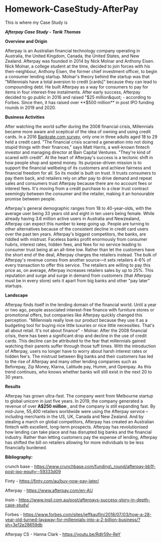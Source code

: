 # Homework-CaseStudy-AfterPay
This is where my Case Study is 

***Afterpay Case Study - Tarik Thomas***

**Overview and Origin**

Afterpay is an Australian financial technology company operating in Australia, the United Kingdom, Canada, the United States, and New Zealand. Afterpay was founded in 2014 by Nick Molnar and Anthony Eisen. Nick Molnar, a college student at the time, decided to join forces with his then-neighbour, Anthony Eisen, the former chief investment officer, to begin a consumer lending startup. Molnar&#39;s theory behind the startup was that &quot;Millennials have a total aversion to credit [cards]&quot; because they can lead to compounding debt. He built Afterpay as a way for consumers to pay for items in four interest-free instalments. After early success, Afterpay decided to go public in 2016 and raised &quot;$25 million&quot; - according to Forbes. Since then, it has raised over **$500 million** in post IPO funding rounds in 2019 and 2020.

**Business Activities**

After watching the world suffer during the 2008 financial crisis, Millennials became more aware and sceptical of the idea of owning and using credit cards. In a 2016 [Bankrate.com survey](https://www.bankrate.com/finance/consumer-index/money-pulse-0616.aspx), only one in three adults aged 18 to 29 held a credit card. &quot;The financial crisis scarred a generation into not doing stupid things with their finances,&quot; says Matt Harris, a well-known fintech investor and managing director at Bain Capital Ventures. &quot;They&#39;re kind of scared with credit&quot;. At the heart of Afterpay&#39;s success is a tectonic shift in how people shop and spend money. Its purpose-driven mission is to support the financial wellbeing of its customers and achieve fairness and financial freedom for all. So its model is built on trust. It trusts consumers to pay them back, and retailers rely on after pay to drive demand and repeat sales and consumers trust Afterpay because there are no account fees or interest fees. It&#39;s moving from a credit purchase to a clear trust contract seemingly between the consumer and the retailer, making it an honourable promise between people.

Afterpay&#39;s general demographic ranges from 18 to 40-year-olds, with the average user being 33 years old and eight in ten users being female. While already having 3.6 million active users in Australia and Newzealand, Afterpay can expect this number to keep going up. People are turning to other alternatives because of the consistent decline in credit card users over the past ten years. Afterpay&#39;s biggest competitors, the banks, are riddled with mistrust. Faceless banks profit enormously from consumer hubris, interest rates, hidden fees, and fees for no service leading to consumer trust being at an all-time low. Rather than let the customers have the short end of the deal, Afterpay charges the retailers instead. The bulk of Afterpay&#39;s revenue comes from another source—it sets retailers 4-6% of every transaction to offer this service. The retailers are willing to pay this price as, on average, Afterpay increases retailers sales by up to 25%. This reputation and surge and surge in demand from customers (that Afterpay must be in every store) sets it apart from big banks and other &quot;pay later&quot; startups.

**Landscape**

Afterpay finds itself in the lending domain of the financial world. Until a year or two ago, people associated interest-free finance with furniture stores or promotional offers, but companies like Afterpay quickly changed this perception. &quot;Millennials really love our product because they use it as a budgeting tool for buying nice little luxuries or nice little necessities. That&#39;s all about retail. It&#39;s not about finance&quot; - Molnar. After the 2008 financial crisis, there has been a significant drop and decline in the use of credit cards. This decline can be attributed to the fear that millennials gained watching their parents suffer through those tuff times. With the introduction of Afterpay, users no longer have to worry about harsh interest rates or hidden fee&#39;s. The mistrust between Big banks and their customers has led to the rise of Afterpay and many other lending companies such as Beforepay, Zip Money, Klarna, Latitude pay, Humm, and Openpay. As this trend continues, who knows whether banks will still exist in the next 20 to 30 years.

**Results**

Afterpay has grown ultra-fast. The company went from Melbourne startup to global unicorn in just five years. In 2019, the company generated a revenue of over **A$250 million** , and the company is still expanding fast. By mid-June, 55,400 retailers worldwide were using the Afterpay service – including merchants in the US, UK, Canada and New Zealand. And by stealing a march on global competitors, Afterpay has created an Australian fintech with excellent, long-term prospects. Afterpay has revolutionised how lending can take place and has disrupted big banks and the financial industry. Rather than letting customers pay the expense of lending, Afterpay has shifted the bill on retailers allowing for more individuals to be less financially burdened.

**Bibliography:**

crunch base - https://www.crunchbase.com/funding\_round/afterpay-bb1f-post-ipo-equity--59333d09

Finty - https://finty.com/au/buy-now-pay-later/

Afterpay - https://www.afterpay.com/en-AU

Insin - https://www.insil.com.au/post/afterpays-success-story-in-depth-case-study/

Forbes - https://www.forbes.com/sites/jeffkauflin/2018/07/03/how-a-28-year-old-turned-layaway-for-millennials-into-a-2-billion-business/?sh=3e12e28659db

Afterpay CS - Hanna Clark - https://youtu.be/Rdlr59v-ReY

